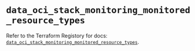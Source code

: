 # `data_oci_stack_monitoring_monitored_resource_types`

Refer to the Terraform Registory for docs: [`data_oci_stack_monitoring_monitored_resource_types`](https://registry.terraform.io/providers/oracle/oci/6.18.0/docs/data-sources/stack_monitoring_monitored_resource_types).
